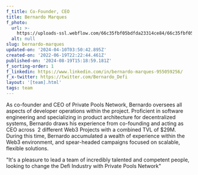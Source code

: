 ```yaml
---
f_title: Co-Founder, CEO
title: Bernardo Marques
f_photo:
  url: >-
    https://uploads-ssl.webflow.com/66c35fbf05bdfda23314ce84/66c35fbf05bdfda23314cecb_bernardo-v2.jpg
  alt: null
slug: bernardo-marques
updated-on: '2024-04-10T03:50:42.895Z'
created-on: '2022-06-19T22:22:44.461Z'
published-on: '2024-08-19T15:18:59.181Z'
f_sorting-order: 1
f_linkedin: https://www.linkedin.com/in/bernardo-marques-955059256/
f_x-twitter: https://twitter.com/Bernardo_Defi
layout: '[team].html'
tags: team
---
```


As co-founder and CEO of Private Pools Network, Bernardo oversees all aspects of developer operations within the project. Proficient in software engineering and specializing in product architecture for decentralized systems, Bernardo draws his experience from co-founding and acting as CEO across  2 different Web3 Projects with a combined TVL of $29M. During this time, Bernardo accumulated a wealth of experience within the Web3 environment, and spear-headed campaigns focused on scalable, flexible solutions.

"It's a pleasure to lead a team of incredibly talented and competent people, looking to change the Defi Industry with Private Pools Network"
